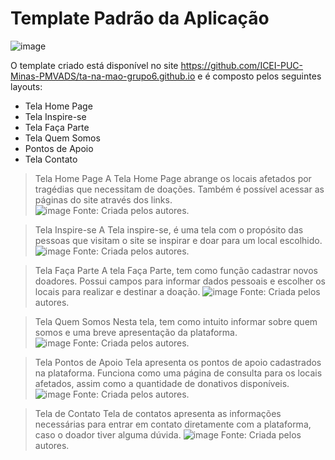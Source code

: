 # Template Padrão da Aplicação

![image](https://user-images.githubusercontent.com/102244252/193481968-e550a1ac-8d7c-4a74-a505-5fb912b42ca6.png)

O template criado está disponível no site https://github.com/ICEI-PUC-Minas-PMVADS/ta-na-mao-grupo6.github.io e é composto pelos seguintes layouts:
- Tela Home Page
- Tela Inspire-se
- Tela Faça Parte
- Tela Quem Somos
- Pontos de Apoio
- Tela Contato

> Tela Home Page
> A Tela Home Page abrange os locais afetados por tragédias que necessitam de doações. Também é possível acessar as páginas do site através dos links.  
>![image](https://user-images.githubusercontent.com/102244252/193482048-a9e46293-423f-48bc-ad0c-30f48c23f36a.png)
>Fonte: Criada pelos autores.

> Tela Inspire-se
>A Tela inspire-se, é uma tela com o propósito das pessoas que visitam o site se inspirar e doar para um local escolhido. 
>![image](https://user-images.githubusercontent.com/102244252/193482083-5dca7c28-25f0-4ba0-81be-cef007450781.png)
>Fonte: Criada pelos autores.

> Tela Faça Parte 
>A tela Faça Parte, tem como função cadastrar novos doadores. Possui campos para informar dados pessoais e escolher os locais para realizar e destinar a doação. 
>![image](https://user-images.githubusercontent.com/102244252/193482242-413480da-5520-4a14-a317-99fd7edb9c84.png)
>Fonte: Criada pelos autores.

> Tela Quem Somos
>Nesta tela, tem como intuito informar sobre quem somos e uma breve apresentação da plataforma.  
>![image](https://user-images.githubusercontent.com/102244252/193482276-48353b4d-5f44-4eb6-8a8a-42fac2640010.png)
>Fonte: Criada pelos autores.

> Tela Pontos de Apoio
> Tela apresenta os pontos de apoio cadastrados na plataforma. Funciona como uma página de consulta para os locais afetados, assim como a quantidade de donativos disponíveis. 
> ![image](https://user-images.githubusercontent.com/102244252/193482285-5fb5ec02-868e-4f65-830a-9a30ed8e3344.png)
> Fonte: Criada pelos autores.

> Tela de Contato
> Tela de contatos apresenta as informações necessárias para entrar em contato diretamente com a plataforma, caso o doador tiver alguma dúvida. 
> ![image](https://user-images.githubusercontent.com/102244252/193482304-d3a8a76e-05a5-4df2-a8d5-487847f40f28.png)
> Fonte: Criada pelos autores.
